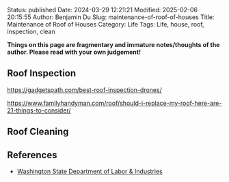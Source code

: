 Status: published
Date: 2024-03-29 12:21:21
Modified: 2025-02-06 20:15:55
Author: Benjamin Du
Slug: maintenance-of-roof-of-houses
Title: Maintenance of Roof of Houses
Category: Life
Tags: Life, house, roof, inspection, clean

**Things on this page are fragmentary and immature notes/thoughts of the author. Please read with your own judgement!**

## Roof Inspection 

https://gadgetspath.com/best-roof-inspection-drones/

https://www.familyhandyman.com/roof/should-i-replace-my-roof-here-are-21-things-to-consider/

## Roof Cleaning

## References

- [Washington State Department of Labor & Industries](https://lni.wa.gov/)

